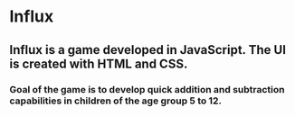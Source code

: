 # Influx
## Influx is a game developed in JavaScript. The UI is created with HTML and CSS.
### Goal of the game is to develop quick addition and subtraction capabilities in children of the age group 5 to 12.
